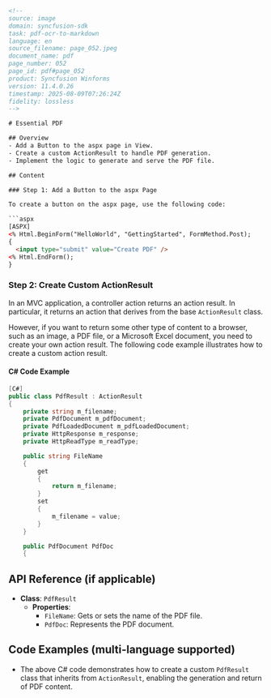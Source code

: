 ```html
<!-- 
source: image
domain: syncfusion-sdk
task: pdf-ocr-to-markdown
language: en
source_filename: page_052.jpeg
document_name: pdf
page_number: 052
page_id: pdf#page_052
product: Syncfusion Winforms
version: 11.4.0.26
timestamp: 2025-08-09T07:26:24Z
fidelity: lossless
-->

# Essential PDF

## Overview
- Add a Button to the aspx page in View.
- Create a custom ActionResult to handle PDF generation.
- Implement the logic to generate and serve the PDF file.

## Content

### Step 1: Add a Button to the aspx Page

To create a button on the aspx page, use the following code:

```aspx
[ASPX]
<% Html.BeginForm("HelloWorld", "GettingStarted", FormMethod.Post); 
{
  <input type="submit" value="Create PDF" />
<% Html.EndForm(); 
}
```

### Step 2: Create Custom ActionResult

In an MVC application, a controller action returns an action result. In particular, it returns an action that derives from the base `ActionResult` class.

However, if you want to return some other type of content to a browser, such as an image, a PDF file, or a Microsoft Excel document, you need to create your own action result. The following code example illustrates how to create a custom action result.

#### C# Code Example

```csharp
[C#]
public class PdfResult : ActionResult
{
    private string m_filename;
    private PdfDocument m_pdfDocument;
    private PdfLoadedDocument m_pdfLoadedDocument;
    private HttpResponse m_response;
    private HttpReadType m_readType;

    public string FileName
    {
        get
        {
            return m_filename;
        }
        set
        {
            m_filename = value;
        }
    }

    public PdfDocument PdfDoc
    {
```

## API Reference (if applicable)
- **Class**: `PdfResult`
  - **Properties**:
    - `FileName`: Gets or sets the name of the PDF file.
    - `PdfDoc`: Represents the PDF document.

## Code Examples (multi-language supported)
- The above C# code demonstrates how to create a custom `PdfResult` class that inherits from `ActionResult`, enabling the generation and return of PDF content.

<!-- tags: [syncfusion, mvc, pdf, actionresult, custom actionresult, pdf generation] keywords: [actionresult, pdf, custom actionresult, pdf generation, mvc, aspx, button] -->
```